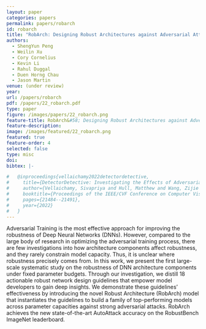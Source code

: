 ```yaml
---
layout: paper
categories: papers
permalink: papers/robarch
id: robarch
title: "RobArch: Designing Robust Architectures against Adversarial Attacks"
authors:
  - ShengYun Peng
  - Weilin Xu
  - Cory Cornelius
  - Kevin Li
  - Rahul Duggal
  - Duen Horng Chau
  - Jason Martin
venue: (under review)
year: 
url: /papers/robarch
pdf: /papers/22_robarch.pdf
type: paper
figure: /images/papers/22_robarch.png
feature-title: RobArch&#58; Designing Robust Architectures against Adversarial Attacks
feature-description: 
image: /images/featured/22_robarch.png
featured: true
feature-order: 4
selected: false
type: misc
doi: 
bibtex: |-

#   @inproceedings{vellaichamy2022detectordetective,
#     title={DetectorDetective: Investigating the Effects of Adversarial Examples on Object Detectors},
#     author={Vellaichamy, Sivapriya and Hull, Matthew and Wang, Zijie J and Das, Nilaksh and Peng, ShengYun and Park, Haekyu and Chau, Duen Horng Polo},
#     booktitle={Proceedings of the IEEE/CVF Conference on Computer Vision and Pattern Recognition},
#     pages={21484--21491},
#     year={2022}
#   }
---
```


Adversarial Training is the most effective approach for improving the robustness of Deep Neural Networks (DNNs). However, compared to the large body of research in optimizing the adversarial training process, there are few investigations into how architecture components affect robustness, and they rarely constrain model capacity. Thus, it is unclear where robustness precisely comes from. In this work, we present the first large-scale systematic study on the robustness of DNN architecture components under fixed parameter budgets. Through our investigation, we distill 18 actionable robust network design guidelines that empower model developers to gain deep insights. We demonstrate these guidelines’ effectiveness by introducing the novel Robust Architecture (RobArch) model that instantiates the guidelines to build a family of top-performing models across parameter capacities against strong adversarial attacks. RobArch achieves the new state-of-the-art AutoAttack accuracy on the RobustBench ImageNet leaderboard.